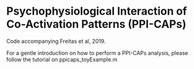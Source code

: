 # Psychophysiological Interaction of Co-Activation Patterns (PPI-CAPs)

 Code accompanying Freitas et al, 2019. 

For a gentle introduction on how to perform a PPI-CAPs analysis, please follow the tutorial on ppicaps_toyExample.m
